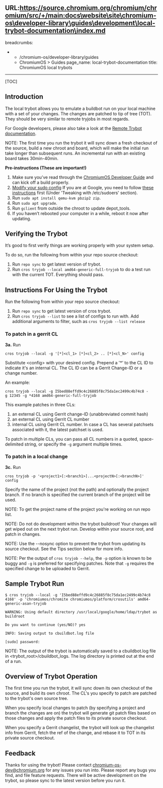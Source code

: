 URL:https://source.chromium.org/chromium/chromium/src/+/main:docs\website\site\chromium-os\developer-library\guides\development\local-trybot-documentation\index.md
---
breadcrumbs:
- - /chromium-os/developer-library/guides
  - ChromiumOS > Guides
page_name: local-trybot-documentation
title: ChromiumOS local trybots
---

[TOC]

## Introduction

The local trybot allows you to emulate a buildbot run on your local machine with
a set of your changes. The changes are patched to tip of tree (TOT). They should
be very similar to remote tryjobs in most regards.

For Google developers, please also take a look at the [Remote Trybot
documentation](/chromium-os/developer-library/guides/development/remote-trybots/).

NOTE: The first time you run the trybot it will sync down a fresh checkout of
the source, build a new chroot and board, which will make the initial run take
longer than subsequent runs. An incremental run with an existing board takes
30min-40min.

**Pre-instructions (These are important!)**

1.  Make sure you’ve read through the [ChromiumOS Developer
            Guide](/chromium-os/developer-library/guides/development/developer-guide/)
            and can kick off a build properly.
2.  [Modify your sudo
            config](/chromium-os/developer-library/guides/recipes/tips-and-tricks/#how-to-make-sudo-a-little-more-permissive)
            If you are at Google, you need to follow [these
            instructions](http://go/cros-glinux-sudo#configuring-etcsudoers)
            first (Under 'Tweaking with /etc/sudoers' section).
3.  Run `sudo apt install qemu-kvm pbzip2 zip`.
4.  Run `sudo apt upgrade`.
5.  Run `gclient` from outside the chroot to update depot_tools.
6.  If you haven’t rebooted your computer in a while, reboot it now
            after updating.

## **Verifying the Trybot**

It’s good to first verify things are working properly with your system setup.

To do so, run the following from within your repo source checkout:

1.  Run `repo sync` to get latest version of trybot.
2.  Run `cros tryjob --local amd64-generic-full-tryjob` to do a test run with
            the current TOT. Everything should pass.

## **Instructions For Using the Trybot**

Run the following from within your repo source checkout:

1.  Run `repo sync` to get latest version of cros trybot.
2.  Run `cros tryjob --list` to see a list of configs to run with. Add
            additional arguments to filter, such as `cros tryjob --list release`

### To patch in a gerrit CL

**3a.** Run

```none
cros tryjob --local -g '[*]<cl_1> [*]<cl_2> .. [*]<cl_N>' config
```

Substitute &lt;config&gt; with your desired config. Prepend a '\*' to the CL ID
to indicate it's an internal CL. The CL ID can be a Gerrit Change-ID or a change
number.

An example:

```none
cros tryjob --local -g I5bed88effd9c4c26885f8c75da1ec2499c4b74c8 -g 12345 -g *4168 amd64-generic-full-tryjob
```

This example patches in three CLs:

1. an external CL using Gerrit change-ID (unabbreviated commit hash)
2. an external CL using Gerrit CL number
3. internal CL using Gerrit CL number. In case a CL has several patchsets
associated with it, the latest patchset is used.

To patch in multiple CLs, you can pass all CL numbers in a quoted,
space-delimited string, or specify the `-g` argument multiple times.

### To patch in a local change

**3c.** Run

```none
cros tryjob -p '<project1>[:<branch1>]...<projectN>[:<branchN>]' config
```

Specify the name of the project (not the path) and optionally the project
branch. If no branch is specified the current branch of the project will be
used.

NOTE: To get the project name of the project you're working on run repo list.

NOTE: Do not do development within the trybot buildroot! Your changes will get
wiped out on the next trybot run. Develop within your source root, and patch in
changes.

NOTE: Use the --nosync option to prevent the trybot from updating its source
checkout. See the Tips section below for more info.

NOTE: Per the output of `cros tryjob --help`, the `-p` option is known to be
buggy and `-g` is preferred for specifying patches. Note that `-g` requires the
specified change to be uploaded to Gerrit.

## **Sample Trybot Run**

```shell
$ cros tryjob --local -g 'I5bed88effd9c4c26885f8c75da1ec2499c4b74c8 4168' -p 'chromiumos/chromite chromiumos/platform/crosutils' amd64-generic-asan-tryjob

WARNING: Using default directory /usr/local/google/home/ldap/trybot as buildroot

Do you want to continue (yes/NO)? yes

INFO: Saving output to cbuildbot.log file

[sudo] password:
```

NOTE: The output of the trybot is automatically saved to a cbuildbot.log file in
&lt;trybot_root&gt;/cbuildbot_logs. The log directory is printed out at the end
of a run.

## **Overview of Trybot Operation**

The first time you run the trybot, it will sync down its own checkout of the
source, and build its own chroot. The CL's you specify to patch are patched to
the trybot's own source tree.

When you specify local changes to patch (by specifying a project and branch the
changes are on) the trybot will generate git patch files based on those changes
and apply the patch files to its private source checkout.

When you specify a Gerrit changelist, the trybot will look up the changelist
info from Gerrit, fetch the ref of the change, and rebase it to TOT in its
private source checkout.

## **Feedback**

Thanks for using the trybot! Please contact
[chromium-os-dev@chromium.org](https://groups.google.com/a/chromium.org/forum/#!forum/chromium-os-dev)
for any issues you run into. Please report any bugs you find, and file feature
requests. There will be active development on the trybot, so please sync to the
latest version before you run it.
